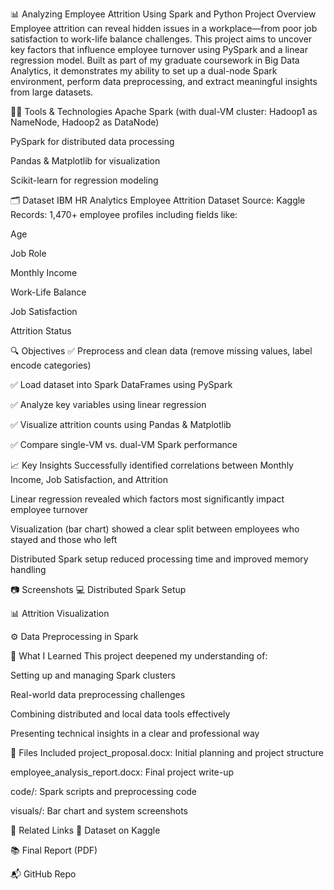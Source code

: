 📊 Analyzing Employee Attrition Using Spark and Python
Project Overview
Employee attrition can reveal hidden issues in a workplace—from poor job satisfaction to work-life balance challenges. This project aims to uncover key factors that influence employee turnover using PySpark and a linear regression model. Built as part of my graduate coursework in Big Data Analytics, it demonstrates my ability to set up a dual-node Spark environment, perform data preprocessing, and extract meaningful insights from large datasets.

👨‍💻 Tools & Technologies
Apache Spark (with dual-VM cluster: Hadoop1 as NameNode, Hadoop2 as DataNode)

PySpark for distributed data processing

Pandas & Matplotlib for visualization

Scikit-learn for regression modeling

🗂 Dataset
IBM HR Analytics Employee Attrition Dataset
Source: Kaggle
Records: 1,470+ employee profiles including fields like:

Age

Job Role

Monthly Income

Work-Life Balance

Job Satisfaction

Attrition Status

🔍 Objectives
✅ Preprocess and clean data (remove missing values, label encode categories)

✅ Load dataset into Spark DataFrames using PySpark

✅ Analyze key variables using linear regression

✅ Visualize attrition counts using Pandas & Matplotlib

✅ Compare single-VM vs. dual-VM Spark performance

📈 Key Insights
Successfully identified correlations between Monthly Income, Job Satisfaction, and Attrition

Linear regression revealed which factors most significantly impact employee turnover

Visualization (bar chart) showed a clear split between employees who stayed and those who left

Distributed Spark setup reduced processing time and improved memory handling

📷 Screenshots
💻 Distributed Spark Setup

📊 Attrition Visualization

⚙️ Data Preprocessing in Spark

🧠 What I Learned
This project deepened my understanding of:

Setting up and managing Spark clusters

Real-world data preprocessing challenges

Combining distributed and local data tools effectively

Presenting technical insights in a clear and professional way

📂 Files Included
project_proposal.docx: Initial planning and project structure

employee_analysis_report.docx: Final project write-up

code/: Spark scripts and preprocessing code

visuals/: Bar chart and system screenshots

🔗 Related Links
📁 Dataset on Kaggle

📚 Final Report (PDF)

📬 GitHub Repo


